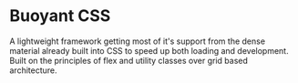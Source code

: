 # Buoyant CSS
A lightweight framework getting most of it's support 
from the dense material already built into CSS to speed up
both loading and development. Built on 
the principles of flex and utility classes over grid 
based architecture.

